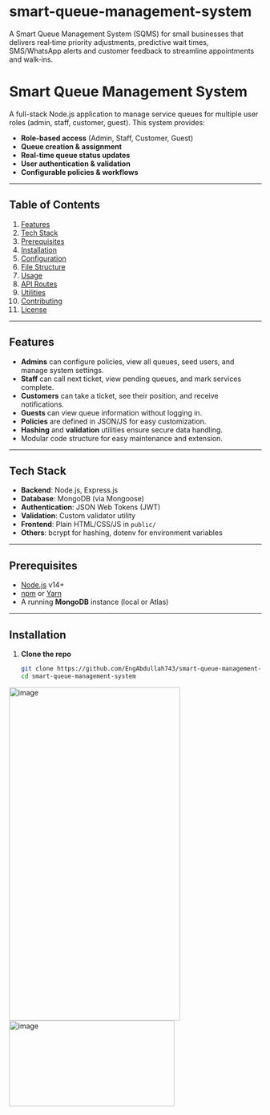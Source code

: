 # smart-queue-management-system
A Smart Queue Management System (SQMS) for small businesses that delivers real‑time priority adjustments, predictive wait times, SMS/WhatsApp alerts and customer feedback to streamline appointments and walk‑ins.

# Smart Queue Management System

A full-stack Node.js application to manage service queues for multiple user roles (admin, staff, customer, guest). This system provides:

- **Role-based access** (Admin, Staff, Customer, Guest)
- **Queue creation & assignment**
- **Real-time queue status updates**
- **User authentication & validation**
- **Configurable policies & workflows**

---

## Table of Contents

1. [Features](#features)  
2. [Tech Stack](#tech-stack)  
3. [Prerequisites](#prerequisites)  
4. [Installation](#installation)  
5. [Configuration](#configuration)  
6. [File Structure](#file-structure)  
7. [Usage](#usage)  
8. [API Routes](#api-routes)  
9. [Utilities](#utilities)  
10. [Contributing](#contributing)  
11. [License](#license)  

---

## Features

- **Admins** can configure policies, view all queues, seed users, and manage system settings.
- **Staff** can call next ticket, view pending queues, and mark services complete.
- **Customers** can take a ticket, see their position, and receive notifications.
- **Guests** can view queue information without logging in.
- **Policies** are defined in JSON/JS for easy customization.
- **Hashing** and **validation** utilities ensure secure data handling.
- Modular code structure for easy maintenance and extension.

---

## Tech Stack

- **Backend**: Node.js, Express.js  
- **Database**: MongoDB (via Mongoose)  
- **Authentication**: JSON Web Tokens (JWT)  
- **Validation**: Custom validator utility  
- **Frontend**: Plain HTML/CSS/JS in `public/`  
- **Others**: bcrypt for hashing, dotenv for environment variables

---

## Prerequisites

- [Node.js](https://nodejs.org/) v14+  
- [npm](https://www.npmjs.com/) or [Yarn](https://yarnpkg.com/)  
- A running **MongoDB** instance (local or Atlas)  

---

## Installation

1. **Clone the repo**  
   ```bash
   git clone https://github.com/EngAbdullah743/smart-queue-management-system.git
   cd smart-queue-management-system


<img width="341" height="665" alt="image" src="https://github.com/user-attachments/assets/8a146fc0-749f-4c91-ba5f-5ee4c75ec3ff" />
<br>
<img width="330" height="171" alt="image" src="https://github.com/user-attachments/assets/72eda8c4-222a-435b-827b-d103de6a1f23" />

